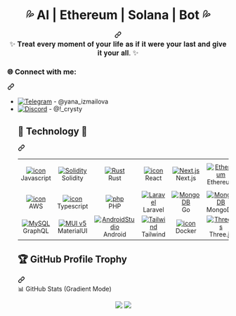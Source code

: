 

<div align="center" dir="auto">
  <div class="markdown-heading" dir="auto"><h1 class="heading-element" dir="auto">💦 AI | Ethereum | Solana | Bot 💦</h1><a id="user-content--scraping--extensions--trading-bot--c--desktop--point-cloud--flutter-" class="anchor" aria-label="Permalink: 💦 Scraping | Extensions | Trading Bot | C++ | Desktop | Point Cloud | Flutter 💦" href="#-scraping--extensions--trading-bot--c--desktop--point-cloud--flutter-"><svg class="octicon octicon-link" viewBox="0 0 16 16" version="1.1" width="16" height="16" aria-hidden="true"><path d="m7.775 3.275 1.25-1.25a3.5 3.5 0 1 1 4.95 4.95l-2.5 2.5a3.5 3.5 0 0 1-4.95 0 .751.751 0 0 1 .018-1.042.751.751 0 0 1 1.042-.018 1.998 1.998 0 0 0 2.83 0l2.5-2.5a2.002 2.002 0 0 0-2.83-2.83l-1.25 1.25a.751.751 0 0 1-1.042-.018.751.751 0 0 1-.018-1.042Zm-4.69 9.64a1.998 1.998 0 0 0 2.83 0l1.25-1.25a.751.751 0 0 1 1.042.018.751.751 0 0 1 .018 1.042l-1.25 1.25a3.5 3.5 0 1 1-4.95-4.95l2.5-2.5a3.5 3.5 0 0 1 4.95 0 .751.751 0 0 1-.018 1.042.751.751 0 0 1-1.042.018 1.998 1.998 0 0 0-2.83 0l-2.5 2.5a1.998 1.998 0 0 0 0 2.83Z"></path></svg></a></div>
</div>
<div align="center" dir="auto">
    <span id="user-content-subtitle" style="font-size: 16px;">
        ✨ 𝐓𝐫𝐞𝐚𝐭 𝐞𝐯𝐞𝐫𝐲 𝐦𝐨𝐦𝐞𝐧𝐭 𝐨𝐟 𝐲𝐨𝐮𝐫 𝐥𝐢𝐟𝐞 𝐚𝐬 𝐢𝐟 𝐢𝐭 𝐰𝐞𝐫𝐞 𝐲𝐨𝐮𝐫 𝐥𝐚𝐬𝐭 𝐚𝐧𝐝 𝐠𝐢𝐯𝐞 𝐢𝐭 𝐲𝐨𝐮𝐫 𝐚𝐥𝐥. ✨
    </span>
</div>

<div class="markdown-heading" dir="auto"><h3 class="heading-element" dir="auto">🌐 Connect with me:</h3><a id="user-content--connect-with-me" class="anchor" aria-label="Permalink: 🌐 Connect with me:" href="#-connect-with-me"><svg class="octicon octicon-link" viewBox="0 0 16 16" version="1.1" width="16" height="16" aria-hidden="true"><path d="m7.775 3.275 1.25-1.25a3.5 3.5 0 1 1 4.95 4.95l-2.5 2.5a3.5 3.5 0 0 1-4.95 0 .751.751 0 0 1 .018-1.042.751.751 0 0 1 1.042-.018 1.998 1.998 0 0 0 2.83 0l2.5-2.5a2.002 2.002 0 0 0-2.83-2.83l-1.25 1.25a.751.751 0 0 1-1.042-.018.751.751 0 0 1-.018-1.042Zm-4.69 9.64a1.998 1.998 0 0 0 2.83 0l1.25-1.25a.751.751 0 0 1 1.042.018.751.751 0 0 1 .018 1.042l-1.25 1.25a3.5 3.5 0 1 1-4.95-4.95l2.5-2.5a3.5 3.5 0 0 1 4.95 0 .751.751 0 0 1-.018 1.042.751.751 0 0 1-1.042.018 1.998 1.998 0 0 0-2.83 0l-2.5 2.5a1.998 1.998 0 0 0 0 2.83Z"></path></svg></a></div>

<ul dir="auto">
<li><a href="https://t.me/yana_izmailova" rel="nofollow"><img src="https://camo.githubusercontent.com/d4f8e2fabd3486081504de30e3bcb1e6d5b08bcc9d40d055ced1f3a26081b5f3/68747470733a2f2f696d672e736869656c64732e696f2f62616467652f54656c656772616d2d3030383863633f7374796c653d666c6174266c6f676f3d74656c656772616d266c6f676f436f6c6f723d7768697465" alt="Telegram" data-canonical-src="https://img.shields.io/badge/Telegram-0088cc?style=flat&amp;logo=telegram&amp;logoColor=white" style="max-width: 100%;"></a> - @yana_izmailova</li>
<li><a href="https://discord.gg/_crysty07" rel="nofollow"><img src="https://camo.githubusercontent.com/43539504bd91d9050189ce9e097cd7401c2914d7832ff8e9d438efce16e4ee57/68747470733a2f2f696d672e736869656c64732e696f2f62616467652f446973636f72642d3732383944413f7374796c653d666c6174266c6f676f3d646973636f7264266c6f676f436f6c6f723d7768697465" alt="Discord" data-canonical-src="https://img.shields.io/badge/Discord-7289DA?style=flat&amp;logo=discord&amp;logoColor=white" style="max-width: 100%;"></a> -  @!_crysty</li>

<div class="markdown-heading" dir="auto"><h2 class="heading-element" dir="auto">🚀 Technology 🚀</h1><a id="user-content--technology-" class="anchor" aria-label="Permalink: 🚀 𝕋𝕖𝕔𝕙𝕟𝕠𝕝𝕠𝕘𝕪 🚀" href="#-technology-"><svg class="octicon octicon-link" viewBox="0 0 16 16" version="1.1" width="16" height="16" aria-hidden="true"><path d="m7.775 3.275 1.25-1.25a3.5 3.5 0 1 1 4.95 4.95l-2.5 2.5a3.5 3.5 0 0 1-4.95 0 .751.751 0 0 1 .018-1.042.751.751 0 0 1 1.042-.018 1.998 1.998 0 0 0 2.83 0l2.5-2.5a2.002 2.002 0 0 0-2.83-2.83l-1.25 1.25a.751.751 0 0 1-1.042-.018.751.751 0 0 1-.018-1.042Zm-4.69 9.64a1.998 1.998 0 0 0 2.83 0l1.25-1.25a.751.751 0 0 1 1.042.018.751.751 0 0 1 .018 1.042l-1.25 1.25a3.5 3.5 0 1 1-4.95-4.95l2.5-2.5a3.5 3.5 0 0 1 4.95 0 .751.751 0 0 1-.018 1.042.751.751 0 0 1-1.042.018 1.998 1.998 0 0 0-2.83 0l-2.5 2.5a1.998 1.998 0 0 0 0 2.83Z"></path></svg></a></div>
<markdown-accessiblity-table data-catalyst=""><table align="center">
  <tbody><tr>
    <td align="center" width="90">
      <a target="_blank" rel="noopener noreferrer nofollow" href="https://camo.githubusercontent.com/9f44b299b7e1173e15c41a2bb04863ca5e78c81ab947283d3b6f6475871b8f60/68747470733a2f2f74656368737461636b2d67656e657261746f722e76657263656c2e6170702f6a732d69636f6e2e737667"><img src="https://camo.githubusercontent.com/9f44b299b7e1173e15c41a2bb04863ca5e78c81ab947283d3b6f6475871b8f60/68747470733a2f2f74656368737461636b2d67656e657261746f722e76657263656c2e6170702f6a732d69636f6e2e737667" alt="icon" width="55" height="55" data-canonical-src="https://techstack-generator.vercel.app/js-icon.svg" style="max-width: 100%; height: auto; max-height: 55px;"></a>
      <br>Javascript
    </td>
    <td align="center" width="90">
      <a target="_blank" rel="noopener noreferrer nofollow" href="https://camo.githubusercontent.com/e314ae0bc4aa8f1261feca139468124f082c36ef7be4c12a2a0e0b3772b6a5c2/68747470733a2f2f736b696c6c69636f6e732e6465762f69636f6e733f693d736f6c6964697479"><img src="https://camo.githubusercontent.com/e314ae0bc4aa8f1261feca139468124f082c36ef7be4c12a2a0e0b3772b6a5c2/68747470733a2f2f736b696c6c69636f6e732e6465762f69636f6e733f693d736f6c6964697479" width="45" height="45" alt="Solidity" data-canonical-src="https://skillicons.dev/icons?i=solidity" style="max-width: 100%; height: auto; max-height: 45px;"></a>
      <br>Solidity
    </td>
    <td align="center" width="90">
      <a target="_blank" rel="noopener noreferrer nofollow" href="https://camo.githubusercontent.com/83b087d16adea98fc12fcf1105322c7c4741060cf57eedcaf960762695461ef6/68747470733a2f2f736b696c6c69636f6e732e6465762f69636f6e733f693d72757374"><img src="https://camo.githubusercontent.com/83b087d16adea98fc12fcf1105322c7c4741060cf57eedcaf960762695461ef6/68747470733a2f2f736b696c6c69636f6e732e6465762f69636f6e733f693d72757374" width="45" height="45" alt="Rust" data-canonical-src="https://skillicons.dev/icons?i=rust" style="max-width: 100%; height: auto; max-height: 45px;"></a>
      <br>Rust
    </td>
    <td align="center" width="90">
      <a target="_blank" rel="noopener noreferrer nofollow" href="https://camo.githubusercontent.com/0fcf9befefc83e207ed36bdeb3ac4f6c99132571ddb0f44e7a6ac872b0723352/68747470733a2f2f74656368737461636b2d67656e657261746f722e76657263656c2e6170702f72656163742d69636f6e2e737667"><img src="https://camo.githubusercontent.com/0fcf9befefc83e207ed36bdeb3ac4f6c99132571ddb0f44e7a6ac872b0723352/68747470733a2f2f74656368737461636b2d67656e657261746f722e76657263656c2e6170702f72656163742d69636f6e2e737667" alt="icon" width="55" height="55" data-canonical-src="https://techstack-generator.vercel.app/react-icon.svg" style="max-width: 100%; height: auto; max-height: 55px;"></a>
      <br>React
    </td>
    <td align="center" width="90">
      <a target="_blank" rel="noopener noreferrer nofollow" href="https://camo.githubusercontent.com/369ce0f9d1b9e5e69b4b6df1752862ce1fc99699d6bb17d84cc2825c75d1e2d6/68747470733a2f2f736b696c6c69636f6e732e6465762f69636f6e733f693d6e6578746a73"><img src="https://camo.githubusercontent.com/369ce0f9d1b9e5e69b4b6df1752862ce1fc99699d6bb17d84cc2825c75d1e2d6/68747470733a2f2f736b696c6c69636f6e732e6465762f69636f6e733f693d6e6578746a73" width="45" height="45" alt="Next.js" data-canonical-src="https://skillicons.dev/icons?i=nextjs" style="max-width: 100%; height: auto; max-height: 45px;"></a>
      <br>Next.js
    </td>
    <td align="center" width="90">
      <a target="_blank" rel="noopener noreferrer nofollow" href="https://camo.githubusercontent.com/2aca53d7f9b73ce8d153478d2763069ce31e2fbb1763b4dbaffae8b7325ddda5/68747470733a2f2f73322e636f696e6d61726b65746361702e636f6d2f7374617469632f696d672f636f696e732f36347836342f313032372e706e67"><img src="https://camo.githubusercontent.com/2aca53d7f9b73ce8d153478d2763069ce31e2fbb1763b4dbaffae8b7325ddda5/68747470733a2f2f73322e636f696e6d61726b65746361702e636f6d2f7374617469632f696d672f636f696e732f36347836342f313032372e706e67" width="48" height="48" alt="Ethereum" data-canonical-src="https://s2.coinmarketcap.com/static/img/coins/64x64/1027.png" style="max-width: 100%; height: auto; max-height: 48px;"></a>
      <br>Ethereum
    </td>
    <td align="center" width="90">
      <a target="_blank" rel="noopener noreferrer nofollow" href="https://camo.githubusercontent.com/f74cb7194431fff135977055f97a265b33865fb4e7b52b500325b2777ce84e72/68747470733a2f2f73322e636f696e6d61726b65746361702e636f6d2f7374617469632f696d672f636f696e732f36347836342f353432362e706e67"><img src="https://camo.githubusercontent.com/f74cb7194431fff135977055f97a265b33865fb4e7b52b500325b2777ce84e72/68747470733a2f2f73322e636f696e6d61726b65746361702e636f6d2f7374617469632f696d672f636f696e732f36347836342f353432362e706e67" width="48" height="48" alt="Solana" data-canonical-src="https://s2.coinmarketcap.com/static/img/coins/64x64/5426.png" style="max-width: 100%; height: auto; max-height: 48px;"></a>
      <br>Solana
    </td>
    <td align="center" width="90">
      <a target="_blank" rel="noopener noreferrer" href="https://github.com/kroim/profile/blob/master/icons/icon_nft.png?raw=true"><img src="https://github.com/kroim/profile/raw/master/icons/icon_nft.png?raw=true" height="45" style="max-width: 100%; height: auto; max-height: 45px;"></a>
      <br>NFT
    </td>
    <td align="center" width="90">
      <a target="_blank" rel="noopener noreferrer" href="https://github.com/kroim/profile/blob/master/icons/icon_defi.png?raw=true"><img src="https://github.com/kroim/profile/raw/master/icons/icon_defi.png?raw=true" height="45" style="max-width: 100%; height: auto; max-height: 45px;"></a>
      <br>DeFi
    </td>
    <td align="center" width="90">
      <a target="_blank" rel="noopener noreferrer nofollow" href="https://camo.githubusercontent.com/2c8001fd6c104a232ebb3cddc6f58dad15ac4e58d9063477da6b0420c44a1b66/68747470733a2f2f736b696c6c69636f6e732e6465762f69636f6e733f693d616e67756c6172"><img src="https://camo.githubusercontent.com/2c8001fd6c104a232ebb3cddc6f58dad15ac4e58d9063477da6b0420c44a1b66/68747470733a2f2f736b696c6c69636f6e732e6465762f69636f6e733f693d616e67756c6172" width="45" height="45" alt="Angular" data-canonical-src="https://skillicons.dev/icons?i=angular" style="max-width: 100%; height: auto; max-height: 45px;"></a>
      <br>Angular
    </td>
  </tr>
  <tr>
   <td align="center" width="90">
        <a target="_blank" rel="noopener noreferrer nofollow" href="https://camo.githubusercontent.com/20b33b0b25d74051a9f13690b5b6fa39c0365cf36632aad937b073c3b6c87a68/68747470733a2f2f74656368737461636b2d67656e657261746f722e76657263656c2e6170702f6177732d69636f6e2e737667"><img src="https://camo.githubusercontent.com/20b33b0b25d74051a9f13690b5b6fa39c0365cf36632aad937b073c3b6c87a68/68747470733a2f2f74656368737461636b2d67656e657261746f722e76657263656c2e6170702f6177732d69636f6e2e737667" alt="icon" width="48" height="48" data-canonical-src="https://techstack-generator.vercel.app/aws-icon.svg" style="max-width: 100%; height: auto; max-height: 48px;"></a>
      <br>AWS
    </td>
    <td align="center" width="90">
      <a target="_blank" rel="noopener noreferrer nofollow" href="https://camo.githubusercontent.com/dd2c84af43a6c56860d910c605d51d058a28213431a42e422dcb6a62ab53d14a/68747470733a2f2f74656368737461636b2d67656e657261746f722e76657263656c2e6170702f74732d69636f6e2e737667"><img src="https://camo.githubusercontent.com/dd2c84af43a6c56860d910c605d51d058a28213431a42e422dcb6a62ab53d14a/68747470733a2f2f74656368737461636b2d67656e657261746f722e76657263656c2e6170702f74732d69636f6e2e737667" alt="icon" width="55" height="55" data-canonical-src="https://techstack-generator.vercel.app/ts-icon.svg" style="max-width: 100%; height: auto; max-height: 55px;"></a>
      <br>Typescript
    </td>
    <td align="center" width="90">
      <a target="_blank" rel="noopener noreferrer nofollow" href="https://camo.githubusercontent.com/730577f274566576ff88e28ea042fea703254659dd140c5478ce1423f07f4855/68747470733a2f2f736b696c6c69636f6e732e6465762f69636f6e733f693d706870"><img src="https://camo.githubusercontent.com/730577f274566576ff88e28ea042fea703254659dd140c5478ce1423f07f4855/68747470733a2f2f736b696c6c69636f6e732e6465762f69636f6e733f693d706870" width="45" height="45" alt="php" data-canonical-src="https://skillicons.dev/icons?i=php" style="max-width: 100%; height: auto; max-height: 45px;"></a>
      <br>PHP
    </td>
    <td align="center" width="90">
      <a target="_blank" rel="noopener noreferrer nofollow" href="https://camo.githubusercontent.com/697c027ebbdcdca63b3f959f7e9594ff1a47fd2c6506c4af995d9ed8ee768060/68747470733a2f2f736b696c6c69636f6e732e6465762f69636f6e733f693d6c61726176656c"><img src="https://camo.githubusercontent.com/697c027ebbdcdca63b3f959f7e9594ff1a47fd2c6506c4af995d9ed8ee768060/68747470733a2f2f736b696c6c69636f6e732e6465762f69636f6e733f693d6c61726176656c" width="45" height="45" alt="Laravel" data-canonical-src="https://skillicons.dev/icons?i=laravel" style="max-width: 100%; height: auto; max-height: 45px;"></a>
      <br>Laravel
    </td>
      <td align="center" width="90">
        <a target="_blank" rel="noopener noreferrer nofollow" href="https://camo.githubusercontent.com/294d185a3a7e4a84c9a664f96b511ff7aaf29c7f01ef63f60a5f7b8e6afef769/68747470733a2f2f736b696c6c69636f6e732e6465762f69636f6e733f693d676f"><img src="https://camo.githubusercontent.com/294d185a3a7e4a84c9a664f96b511ff7aaf29c7f01ef63f60a5f7b8e6afef769/68747470733a2f2f736b696c6c69636f6e732e6465762f69636f6e733f693d676f" width="48" height="48" alt="MongoDB" data-canonical-src="https://skillicons.dev/icons?i=go" style="max-width: 100%; height: auto; max-height: 48px;"></a>
      <br>Go
    </td>
    <td align="center" width="90">
      <a target="_blank" rel="noopener noreferrer nofollow" href="https://camo.githubusercontent.com/8c779088a37e29fdc8fca5576357aa67c86f30041734226d17f70e150eececdf/68747470733a2f2f736b696c6c69636f6e732e6465762f69636f6e733f693d6d6f6e676f6462"><img src="https://camo.githubusercontent.com/8c779088a37e29fdc8fca5576357aa67c86f30041734226d17f70e150eececdf/68747470733a2f2f736b696c6c69636f6e732e6465762f69636f6e733f693d6d6f6e676f6462" width="45" height="45" alt="MongoDB" data-canonical-src="https://skillicons.dev/icons?i=mongodb" style="max-width: 100%; height: auto; max-height: 45px;"></a>
      <br>MongoDB
    </td>
    <td align="center" width="90">
      <a target="_blank" rel="noopener noreferrer nofollow" href="https://camo.githubusercontent.com/3ed284d0ecd9fcccabf0711e2cad6bbec412e417bcfb1da25502a1ed9adbaf78/68747470733a2f2f74656368737461636b2d67656e657261746f722e76657263656c2e6170702f6d7973716c2d69636f6e2e737667"><img src="https://camo.githubusercontent.com/3ed284d0ecd9fcccabf0711e2cad6bbec412e417bcfb1da25502a1ed9adbaf78/68747470733a2f2f74656368737461636b2d67656e657261746f722e76657263656c2e6170702f6d7973716c2d69636f6e2e737667" alt="icon" width="55" height="55" data-canonical-src="https://techstack-generator.vercel.app/mysql-icon.svg" style="max-width: 100%; height: auto; max-height: 55px;"></a>
      <br>MySQL
    </td>
    <td align="center" width="90">
      <a target="_blank" rel="noopener noreferrer nofollow" href="https://camo.githubusercontent.com/8ac99a8f9df10832e35eb2fb7fad603424fa19b103551cdebf76cbae20d9ef0c/68747470733a2f2f736b696c6c69636f6e732e6465762f69636f6e733f693d706f737467726573"><img src="https://camo.githubusercontent.com/8ac99a8f9df10832e35eb2fb7fad603424fa19b103551cdebf76cbae20d9ef0c/68747470733a2f2f736b696c6c69636f6e732e6465762f69636f6e733f693d706f737467726573" width="45" height="45" alt="PostgreSQL" data-canonical-src="https://skillicons.dev/icons?i=postgres" style="max-width: 100%; height: auto; max-height: 45px;"></a>
      <br>PostgreSQL
    </td>
    <td align="center" width="90">
      <a target="_blank" rel="noopener noreferrer nofollow" href="https://camo.githubusercontent.com/5c68bb28b0da51cd56ff4f358c3d62647680f1c95b43c1a3b86f22c85f078aec/68747470733a2f2f736b696c6c69636f6e732e6465762f69636f6e733f693d73716c697465"><img src="https://camo.githubusercontent.com/5c68bb28b0da51cd56ff4f358c3d62647680f1c95b43c1a3b86f22c85f078aec/68747470733a2f2f736b696c6c69636f6e732e6465762f69636f6e733f693d73716c697465" width="45" height="45" alt="SQLite" data-canonical-src="https://skillicons.dev/icons?i=sqlite" style="max-width: 100%; height: auto; max-height: 45px;"></a>
      <br>SQLite
    </td>
    <td align="center" width="90">
      <a target="_blank" rel="noopener noreferrer nofollow" href="https://camo.githubusercontent.com/b80914419ddab1c98a8e917860b27c49894470bd7d2952c740e274b15b910df7/68747470733a2f2f736b696c6c69636f6e732e6465762f69636f6e733f693d7375706162617365"><img src="https://camo.githubusercontent.com/b80914419ddab1c98a8e917860b27c49894470bd7d2952c740e274b15b910df7/68747470733a2f2f736b696c6c69636f6e732e6465762f69636f6e733f693d7375706162617365" width="45" height="45" alt="Supabase" data-canonical-src="https://skillicons.dev/icons?i=supabase" style="max-width: 100%; height: auto; max-height: 45px;"></a>
      <br>Supabase
    </td>
  </tr>
  <tr>
    <td align="center" width="90">
        <a target="_blank" rel="noopener noreferrer nofollow" href="https://camo.githubusercontent.com/c8febfb8556fc408c7cd38960c25da203bf0a1368e78fa9ff4bc20be0f82e3c9/68747470733a2f2f74656368737461636b2d67656e657261746f722e76657263656c2e6170702f6772617068716c2d69636f6e2e737667"><img src="https://camo.githubusercontent.com/c8febfb8556fc408c7cd38960c25da203bf0a1368e78fa9ff4bc20be0f82e3c9/68747470733a2f2f74656368737461636b2d67656e657261746f722e76657263656c2e6170702f6772617068716c2d69636f6e2e737667" width="48" height="48" alt="MySQL" data-canonical-src="https://techstack-generator.vercel.app/graphql-icon.svg" style="max-width: 100%; height: auto; max-height: 48px;"></a>
      <br>GraphQL
    </td>
    <td align="center" width="90">
      <a target="_blank" rel="noopener noreferrer nofollow" href="https://camo.githubusercontent.com/80ed548a51d016b557772a0452f8d01d7274d15a32f1c08b92b895ee565beede/68747470733a2f2f736b696c6c69636f6e732e6465762f69636f6e733f693d6d6174657269616c7569"><img src="https://camo.githubusercontent.com/80ed548a51d016b557772a0452f8d01d7274d15a32f1c08b92b895ee565beede/68747470733a2f2f736b696c6c69636f6e732e6465762f69636f6e733f693d6d6174657269616c7569" width="45" height="45" alt="MUI v5" data-canonical-src="https://skillicons.dev/icons?i=materialui" style="max-width: 100%; height: auto; max-height: 45px;"></a>
      <br>MaterialUI
    </td>
    <td align="center" width="90">
      <a target="_blank" rel="noopener noreferrer nofollow" href="https://camo.githubusercontent.com/39b6ed4ede7c870cadd3b2216d1d0f2e7e5401b3d9565be666c9e281efd0e44c/68747470733a2f2f736b696c6c69636f6e732e6465762f69636f6e733f693d616e64726f696473747564696f"><img src="https://camo.githubusercontent.com/39b6ed4ede7c870cadd3b2216d1d0f2e7e5401b3d9565be666c9e281efd0e44c/68747470733a2f2f736b696c6c69636f6e732e6465762f69636f6e733f693d616e64726f696473747564696f" width="45" height="45" alt="AndroidStudio" data-canonical-src="https://skillicons.dev/icons?i=androidstudio" style="max-width: 100%; height: auto; max-height: 45px;"></a>
      <br>Android
    </td>
    <td align="center" width="90">
      <a target="_blank" rel="noopener noreferrer nofollow" href="https://camo.githubusercontent.com/f383e4b2c5e8c2ca73221c29ef270d55d82eb3beeb79bd6b409dcb6ab64a4b7c/68747470733a2f2f736b696c6c69636f6e732e6465762f69636f6e733f693d7461696c77696e64"><img src="https://camo.githubusercontent.com/f383e4b2c5e8c2ca73221c29ef270d55d82eb3beeb79bd6b409dcb6ab64a4b7c/68747470733a2f2f736b696c6c69636f6e732e6465762f69636f6e733f693d7461696c77696e64" width="45" height="45" alt="Tailwind" data-canonical-src="https://skillicons.dev/icons?i=tailwind" style="max-width: 100%; height: auto; max-height: 45px;"></a>
      <br>Tailwind
    </td>
    <td align="center" width="90">
        <a target="_blank" rel="noopener noreferrer nofollow" href="https://camo.githubusercontent.com/5d9a8b3aaadd99a6f9e997446bd9c553e131cc3e2fd2585ea0f38a452661521e/68747470733a2f2f74656368737461636b2d67656e657261746f722e76657263656c2e6170702f646f636b65722d69636f6e2e737667"><img src="https://camo.githubusercontent.com/5d9a8b3aaadd99a6f9e997446bd9c553e131cc3e2fd2585ea0f38a452661521e/68747470733a2f2f74656368737461636b2d67656e657261746f722e76657263656c2e6170702f646f636b65722d69636f6e2e737667" alt="icon" width="65" height="65" data-canonical-src="https://techstack-generator.vercel.app/docker-icon.svg" style="max-width: 100%; height: auto; max-height: 65px;"></a>
      <br>Docker
    </td>
    <td align="center" width="90">
      <a target="_blank" rel="noopener noreferrer nofollow" href="https://camo.githubusercontent.com/829eb4bb9b9dc77a1f9e2b627dd1d2cb4421399c1c1eb9abff01038987cff7f2/68747470733a2f2f736b696c6c69636f6e732e6465762f69636f6e733f693d74687265656a73"><img src="https://camo.githubusercontent.com/829eb4bb9b9dc77a1f9e2b627dd1d2cb4421399c1c1eb9abff01038987cff7f2/68747470733a2f2f736b696c6c69636f6e732e6465762f69636f6e733f693d74687265656a73" width="45" height="45" alt="Three.js" data-canonical-src="https://skillicons.dev/icons?i=threejs" style="max-width: 100%; height: auto; max-height: 45px;"></a>
      <br>Three.js
    </td>
    <td align="center" width="90">
      <a target="_blank" rel="noopener noreferrer nofollow" href="https://camo.githubusercontent.com/740b035ed7f2f9a189b337373e57b98f8c3d61d2fbbb7d7872a6563646a20abc/68747470733a2f2f74656368737461636b2d67656e657261746f722e76657263656c2e6170702f707974686f6e2d69636f6e2e737667"><img src="https://camo.githubusercontent.com/740b035ed7f2f9a189b337373e57b98f8c3d61d2fbbb7d7872a6563646a20abc/68747470733a2f2f74656368737461636b2d67656e657261746f722e76657263656c2e6170702f707974686f6e2d69636f6e2e737667" alt="icon" width="55" height="55" data-canonical-src="https://techstack-generator.vercel.app/python-icon.svg" style="max-width: 100%; height: auto; max-height: 55px;"></a>
      <br>Python
    </td>
    <td align="center" width="90">
      <a target="_blank" rel="noopener noreferrer nofollow" href="https://camo.githubusercontent.com/baded9c49142c6eba68bc067e0d4b7c06db95b2b359eb048ff2112ff08686f06/68747470733a2f2f74656368737461636b2d67656e657261746f722e76657263656c2e6170702f726573746170692d69636f6e2e737667"><img src="https://camo.githubusercontent.com/baded9c49142c6eba68bc067e0d4b7c06db95b2b359eb048ff2112ff08686f06/68747470733a2f2f74656368737461636b2d67656e657261746f722e76657263656c2e6170702f726573746170692d69636f6e2e737667" alt="icon" width="55" height="55" data-canonical-src="https://techstack-generator.vercel.app/restapi-icon.svg" style="max-width: 100%; height: auto; max-height: 55px;"></a>
      <br>REST API
    </td>
    <td align="center" width="90">
      <a target="_blank" rel="noopener noreferrer nofollow" href="https://camo.githubusercontent.com/24c2ad5638255b73cd86d97a3857d17f5e500bc2ead06dc4e2213d366e6e5e06/68747470733a2f2f736b696c6c69636f6e732e6465762f69636f6e733f693d767565"><img src="https://camo.githubusercontent.com/24c2ad5638255b73cd86d97a3857d17f5e500bc2ead06dc4e2213d366e6e5e06/68747470733a2f2f736b696c6c69636f6e732e6465762f69636f6e733f693d767565" width="45" height="45" alt="Vue" data-canonical-src="https://skillicons.dev/icons?i=vue" style="max-width: 100%; height: auto; max-height: 45px;"></a>
      <br>Vue
    </td>
    <td align="center" width="90">
      <a target="_blank" rel="noopener noreferrer nofollow" href="https://camo.githubusercontent.com/58385ee41ed8be54b0f034aeebe4597d5a253f7c8f1a1be2cc5a191bd10df219/68747470733a2f2f736b696c6c69636f6e732e6465762f69636f6e733f693d6e7578746a73"><img src="https://camo.githubusercontent.com/58385ee41ed8be54b0f034aeebe4597d5a253f7c8f1a1be2cc5a191bd10df219/68747470733a2f2f736b696c6c69636f6e732e6465762f69636f6e733f693d6e7578746a73" width="45" height="45" alt="Nuxt.js" data-canonical-src="https://skillicons.dev/icons?i=nuxtjs" style="max-width: 100%; height: auto; max-height: 45px;"></a>
      <br>Nuxt.js
    </td>
  </tr>
</tbody></table></markdown-accessiblity-table>

<div class="markdown-heading" dir="auto"><h2 class="heading-element" dir="auto">🏆 GitHub Profile Trophy</h2><a id="user-content--github-profile-trophy" class="anchor" aria-label="Permalink: 🏆 GitHub Profile Trophy" href="#-github-profile-trophy"><svg class="octicon octicon-link" viewBox="0 0 16 16" version="1.1" width="16" height="16" aria-hidden="true"><path d="m7.775 3.275 1.25-1.25a3.5 3.5 0 1 1 4.95 4.95l-2.5 2.5a3.5 3.5 0 0 1-4.95 0 .751.751 0 0 1 .018-1.042.751.751 0 0 1 1.042-.018 1.998 1.998 0 0 0 2.83 0l2.5-2.5a2.002 2.002 0 0 0-2.83-2.83l-1.25 1.25a.751.751 0 0 1-1.042-.018.751.751 0 0 1-.018-1.042Zm-4.69 9.64a1.998 1.998 0 0 0 2.83 0l1.25-1.25a.751.751 0 0 1 1.042.018.751.751 0 0 1 .018 1.042l-1.25 1.25a3.5 3.5 0 1 1-4.95-4.95l2.5-2.5a3.5 3.5 0 0 1 4.95 0 .751.751 0 0 1-.018 1.042.751.751 0 0 1-1.042.018 1.998 1.998 0 0 0-2.83 0l-2.5 2.5a1.998 1.998 0 0 0 0 2.83Z"></path></svg></a></div>
📊 GitHub Stats (Gradient Mode)
<p align="center"> <img width="48%" src="https://github-readme-stats.vercel.app/api?username=pink-hash0328&show_icons=true&theme=react&hide_border=true&border_radius=10" /> <img width="48%" src="https://github-readme-streak-stats.herokuapp.com/?user=pink-hash0328&theme=react&hide_border=true&date_format=M%20j%5B%2C%20Y%5D" /> </p>


<!-- <div align="center">
    <a href="https://github.com/pink-hash0328">
        <img src="https://github-readme-activity-graph.vercel.app/graph?username=pink-hash0328&theme=react-dark&hide_border=true&hide_title=false&area=true&custom_title=Total%20contribution%20graph%20in%20all%20repo" width="96%" alt="activity graph">
    </a>
</div> -->
